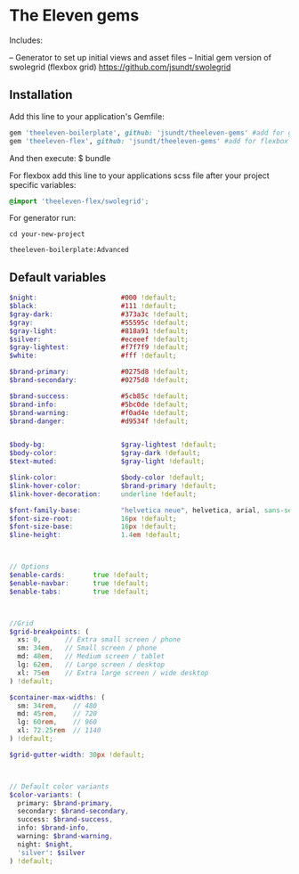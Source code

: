 # The Eleven gems
Includes:

– Generator to set up initial views and asset files
– Initial gem version of swolegrid (flexbox grid)
https://github.com/jsundt/swolegrid

## Installation

Add this line to your application's Gemfile:

```ruby
gem 'theeleven-boilerplate', github: 'jsundt/theeleven-gems' #add for generator
gem 'theeleven-flex', github: 'jsundt/theeleven-gems' #add for flexbox
```

And then execute:
    $ bundle


For flexbox add this line to your applications scss file after your project specific variables:

```scss
@import 'theeleven-flex/swolegrid';
```

For generator run:
```
cd your-new-project

theeleven-boilerplate:Advanced
```

## Default variables

```scss
$night:                     #000 !default;
$black:                     #111 !default;
$gray-dark:                 #373a3c !default;
$gray:                      #55595c !default;
$gray-light:                #818a91 !default;
$silver:                    #eceeef !default;
$gray-lightest:             #f7f7f9 !default;
$white:                     #fff !default;

$brand-primary:             #0275d8 !default;
$brand-secondary:           #0275d8 !default;

$brand-success:             #5cb85c !default;
$brand-info:                #5bc0de !default;
$brand-warning:             #f0ad4e !default;
$brand-danger:              #d9534f !default;


$body-bg:                   $gray-lightest !default;
$body-color:                $gray-dark !default;
$text-muted:                $gray-light !default;

$link-color:                $body-color !default;
$link-hover-color:          $brand-primary !default;
$link-hover-decoration:     underline !default;

$font-family-base:          "helvetica neue", helvetica, arial, sans-serif;
$font-size-root:            16px !default;
$font-size-base:            16px !default;
$line-height:               1.4em !default;



// Options
$enable-cards:       true !default;
$enable-navbar:      true !default;
$enable-tabs:        true !default;



//Grid
$grid-breakpoints: (
  xs: 0,      // Extra small screen / phone
  sm: 34em,   // Small screen / phone
  md: 48em,   // Medium screen / tablet
  lg: 62em,   // Large screen / desktop
  xl: 75em    // Extra large screen / wide desktop
) !default;

$container-max-widths: (
  sm: 34rem,    // 480
  md: 45rem,    // 720
  lg: 60rem,    // 960
  xl: 72.25rem  // 1140
) !default;

$grid-gutter-width: 30px !default;



// Default color variants
$color-variants: (
  primary: $brand-primary,
  secondary: $brand-secondary,
  success: $brand-success,
  info: $brand-info,
  warning: $brand-warning,
  night: $night,
  'silver': $silver
) !default;
```